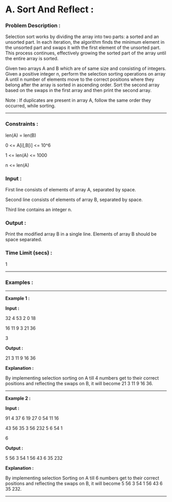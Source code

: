 A. Sort And Reflect :
=====================

### Problem Description :

Selection sort works by dividing the array into two parts: a sorted and an unsorted part. In each iteration, the algorithm finds the minimum element in the unsorted part and swaps it with the first element of the unsorted part. This process continues, effectively growing the sorted part of the array until the entire array is sorted.

Given two arrays A and B which are of same size and consisting of integers. Given a positive integer n, perform the selection sorting operations on array A until n number of elements move to the correct positions where they belong after the array is sorted in ascending order. Sort the second array based on the swaps in the first array and then print the second array.

Note : If duplicates are present in array A, follow the same order they occurred, while sorting.

---

### Constraints :

len(A) = len(B)

0 <= A[i],B[i] <= 10^6

1 <= len(A) <= 1000

n <= len(A)

### Input :

First line consists of elements of array A, separated by space.

Second line consists of elements of array B, separated by space.

Third line contains an integer n.

### Output :

Print the modified array B in a single line. Elements of array B should be space separated.

### Time Limit (secs) :

1

---

### Examples :

---



**Example 1 :**

**Input :**

32  4  53 2   0   18

16 11  9  3  21  36

3

**Output :**

21 3 11 9 16 36

**Explanation :**

By implementing selection sorting on A till 4 numbers get to their correct positions and reflecting the swaps on B, it will become 21 3 11 9 16 36.

---

**Example 2 :**

**Input :**

91 4 37 6 19 27 0 54 11 16

43 56 35 3 56 232 5 6 54 1

6

**Output :**

5 56 3 54 1 56 43 6 35 232

**Explanation :**

By implementing selection Sorting on A till 6 numbers get to their correct positions and reflecting the swaps on B, it will become 5 56 3 54 1 56 43 6 35 232.

---
